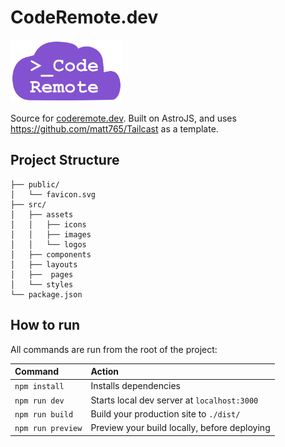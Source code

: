 # CodeRemote.dev 
<img src="src/assets/logos/code_remote_logos/color/main_logo.png" alt="coderemote.dev logo" height="100"/>

Source for [coderemote.dev](https://coderemote.dev). Built on AstroJS, and uses https://github.com/matt765/Tailcast as a template.

##  Project Structure
```
├── public/
│   └── favicon.svg
├── src/
│   ├── assets
│   │   ├── icons
│   │   ├── images
│   │   └── logos
│   ├── components
│   ├── layouts
│   ├──  pages
│   └── styles
└── package.json
```

## How to run
All commands are run from the root of the project:

| Command                | Action                                             |
| :--------------------- | :------------------------------------------------- |
| `npm install`          | Installs dependencies                              |
| `npm run dev`          | Starts local dev server at `localhost:3000`        |
| `npm run build`        | Build your production site to `./dist/`            |
| `npm run preview`      | Preview your build locally, before deploying       |

